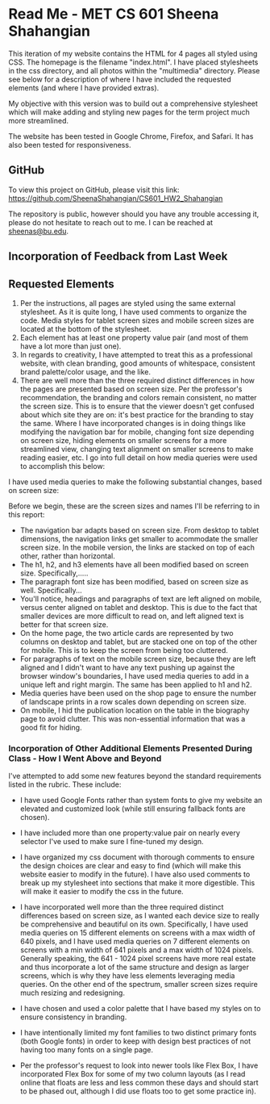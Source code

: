 # Read Me - MET CS 601 Sheena Shahangian

This iteration of my website contains the HTML for 4 pages all styled using CSS. The homepage is the filename "index.html". I have placed stylesheets in the css directory, and all photos within the "multimedia" directory. Please see below for a description of where I have included the requested elements (and where I have provided extras).

My objective with this version was to build out a comprehensive stylesheet which will make adding and styling new pages for the term project much more streamlined. 

The website has been tested in Google Chrome, Firefox, and Safari. It has also been tested for responsiveness.


## GitHub

To view this project on GitHub, please visit this link: https://github.com/SheenaShahangian/CS601_HW2_Shahangian

The repository is public, however should you have any trouble accessing it, please do not hesitate to reach out to me. I can be reached at sheenas@bu.edu.

## Incorporation of Feedback from Last Week



## Requested Elements

1. Per the instructions, all pages are styled using the same external stylesheet. As it is quite long, I have used comments to organize the code. Media styles for tablet screen sizes and mobile screen sizes are located at the bottom of the stylesheet.
2. Each element has at least one property value pair (and most of them have a lot more than just one).
3. In regards to creativity, I have attempted to treat this as a professional website, with clean branding, good amounts of whitespace, consistent brand palette/color usage, and the like.
4. There are well more than the three required distinct differences in how the pages are presented based on screen size. Per the professor's recommendation, the branding and colors remain consistent, no matter the screen size. This is to ensure that the viewer doesn't get confused about which site they are on: it's best practice for the branding to stay the same. Where I have incorporated changes is in doing things like modifying the navigation bar for mobile, changing font size depending on screen size, hiding elements on smaller screens for a more streamlined view, changing text alignment on smaller screens to make reading easier, etc. I go into full detail on how media queries were used to accomplish this below:

I have used media queries to make the following substantial changes, based on screen size:

Before we begin, these are the screen sizes and names I'll be referring to in this report:

* The navigation bar adapts based on screen size. From desktop to tablet dimensions, the navigation links get smaller to acommodate the smaller screen size.  In the mobile version, the links are stacked on top of each other, rather than horizontal.
* The h1, h2, and h3 elements have all been modified based on screen size. Specifically,.....
* The paragraph font size has been modified, based on screen size as well. Specifically...
* You'll notice, headings and paragraphs of text are left aligned on mobile, versus center aligned on tablet and desktop. This is due to the fact that smaller devices are more difficult to read on, and left aligned text is better for that screen size.
* On the home page, the two article cards are represented by two columns on desktop and tablet, but are stacked one on top of the other for mobile. This is to keep the screen from being too cluttered.
* For paragraphs of text on the mobile screen size, because they are left aligned and I didn't want to have any text pushing up against the browser window's boundaries, I have used media queries to add in a unique left and right margin. The same has been applied to h1 and h2.
* Media queries have been used on the shop page to ensure the number of landscape prints in a row scales down depending on screen size.
* On mobile, I hid the publication location on the table in the biography page to avoid clutter. This was non-essential information that was a good fit for hiding.

### Incorporation of Other Additional Elements Presented During Class - How I Went Above and Beyond

I've attempted to add some new features beyond the standard requirements listed in the rubric. These include: 

* I have used Google Fonts rather than system fonts to give my website an elevated and customized look (while still ensuring fallback fonts are chosen).

* I have included more than one property:value pair on nearly every selector I've used to make sure I fine-tuned my design.

* I have organized my css document with thorough comments to ensure the design choices are clear and easy to find (which will make this website easier to modify in the future). I have also used comments to break up my stylesheet into sections that make it more digestible. This will make it easier to modify the css in the future.

* I have incorporated well more than the three required distinct differences based on screen size, as I wanted each device size to really be comprehensive and beautiful on its own. Specifically, I have used media queries on 15 different elements on screens with a max width of 640 pixels, and I have used media queries on 7 different elements on screens with a min width of 641 pixels and a max width of 1024 pixels. Generally speaking, the 641 - 1024 pixel screens have more real estate and thus incorporate a lot of the same structure and design as larger screens, which is why they have less elements leveraging media queries. On the other end of the spectrum, smaller screen sizes require much resizing and redesigning.

* I have chosen and used a color palette that I have based my styles on to ensure consistency in branding.

* I have intentionally limited my font families to two distinct primary fonts (both Google fonts) in order to keep with design best practices of not having too many fonts on a single page.

* Per the professor's request to look into newer tools like Flex Box, I have incorporated Flex Box for some of my two column layouts (as I read online that floats are less and less common these days and should start to be phased out, although I did use floats too to get some practice in).

  